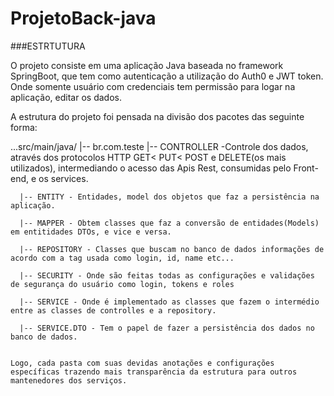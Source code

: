 # ProjetoBack-java

###ESTRTUTURA

O projeto consiste em uma aplicação Java baseada no framework SpringBoot, que tem como autenticação a utilização do Auth0 e JWT token. Onde somente usuário  com credenciais tem permissão para logar na aplicação, editar os dados.


A estrutura do projeto foi pensada na divisão dos pacotes das seguinte forma:



...src/main/java/
|-- br.com.teste
      |-- CONTROLLER -Controle dos dados, através dos protocolos HTTP GET< PUT< POST e DELETE(os mais utilizados), intermediando o acesso das Apis Rest, consumidas pelo Front-end, e os services.
      
      |-- ENTITY - Entidades, model dos objetos que faz a persistência na aplicação.
      
      |-- MAPPER - Obtem classes que faz a conversão de entidades(Models) em entitidades DTOs, e vice e versa.
      
      |-- REPOSITORY - Classes que buscam no banco de dados informações de acordo com a tag usada como login, id, name etc...
      
      |-- SECURITY - Onde são feitas todas as configurações e validações de segurança do usuário como login, tokens e roles
      
      |-- SERVICE - Onde é implementado as classes que fazem o intermédio entre as classes de controlles e a repository.
      
      |-- SERVICE.DTO - Tem o papel de fazer a persistência dos dados no banco de dados.
      
    
    Logo, cada pasta com suas devidas anotações e configurações específicas trazendo mais transparência da estrutura para outros mantenedores dos serviços.

